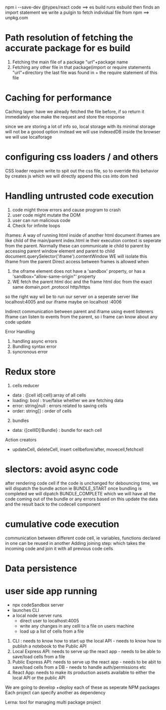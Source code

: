 npm i --save-dev @types/react
code ==> es build runs
esbuild then finds an import statement
we write a pulgin to fetch individual file from npm ==> unpkg.com

# Path resolution of fetching the accurate package for es build

1. Fetching the main file of a package
   "url"+package name
2. Fetching any other file in that package(import or require statements
   "url"+directory the last file was found in + the require statement of this file

# Caching for performance

Caching layer: have we already fetched the file before, if so return it immediately else make the request and store the response

since we are storing a lot of info so, local storage with its minimal storage will not be a goood option
instead we will use indexedDB inside the browser
we will use localforage

# configuring css loaders / and others

CSS loader require write to spit out the css file, so to override this behavior by creates js which we will directly append this css into dom hed

# Handling untrusted code execution

1.  code might throw errors and cause program to crash
2.  user code might mutate the DOM
3.  user can run malicious code
4.  Check for infinite loops

iframes: A way of running html inside of another html document
iframes are like child of the main/parent index.html ie their execution context is seperate from the parent. Normally these can communicate
ie child to parent by accessing parent window element and parent to child document.querySelector('iframe').contentWindow
WE will isolate this iframe from the parent
Direct access between frames is allowed when

1. the oframe element does not have a 'sandbox' property, or has a 'sandbox="allow-same-origin"' property
2. WE fetch the parent html doc and the frame html doc from the exact same domain,port ,protocol http/https

so the right way wil be to run our server on a seperate server like localhost:4005 and our iframe maybe on localhost :4006

Indirect communication between parent and iframe using event listeners
Iframe can listen to events from the parent, so i frame can know about any code update

Error Handling

1. handling async errors
2. Bundling syntax error
3. syncronous error

# Redux store

1. cells reducer

- data : {[cell id]:cell}:array of all cells
- loading: bool : true/false whether we are fetching data
- error: string|null : errors related to saving cells
- order: string[] : order of cells

2. bundles

- data: {[cellID]:Bundle} : bundle for each cell

Action creators

- updateCell, deleteCell, insert cellbefore/after, movecell,fetchcell

# slectors: avoid async code

after rendering code cell
if the code is unchanged for debouncing time, we will dispatch the bundle action ie BUNDLE_START
once bundling is completed we will dipatch BUNDLE_COMPLETE which we will have all the code coming out of the bundle
or any errors
based on this update the data and the result back to the codecell component

# cumulative code execution

communication between different code cell, ie variables, functions declared in one can be reused in another
Adding joining step: which takes the incoming code and join it with all previous code cells

# Data persistence

# user side app running

- npx codeSandbox server
- launches CLI
- a local node server runs
  - direct user to localhost:4005
  - write any changes in any celll to a file on users machine
  - load up a list of cells from a file

1. CLI : needs to know how to start up the local API - needs to know how to publish a notebook to the Public API
2. Local Express API: needs to serve up the react app - needs to be able to save/load cells from a file
3. Public Express API: needs to serve up the react app - needs to be ablt to save/load cells from a DB - needs to handle auth/permissions etc
4. React App: needs to make its production assets available to either the local API or the public API

We are going to develop +deploy each of these as seperate NPM packages
Each project can specify another as dependency

Lerna: tool for managing multi package project

